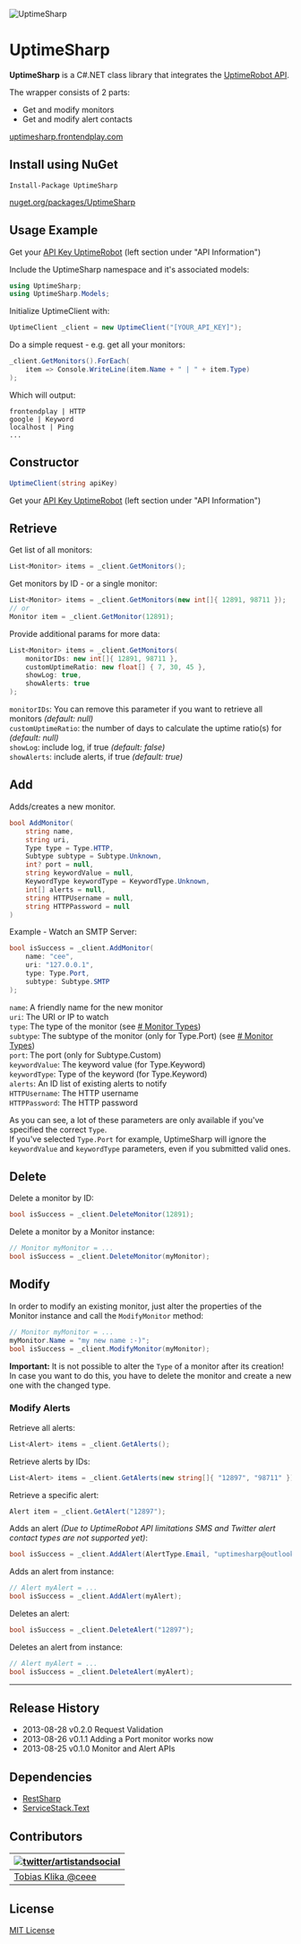 ![UptimeSharp](https://raw.github.com/ceee/UptimeSharp/master/UptimeSharp.Website/Assets/Images/github-header.png)

# UptimeSharp

**UptimeSharp** is a C#.NET class library that integrates the [UptimeRobot API](http://www.uptimerobot.com/api.asp).

The wrapper consists of 2 parts:

- Get and modify monitors
- Get and modify alert contacts

[uptimesharp.frontendplay.com](http://uptimesharp.frontendplay.com/)

## Install using NuGet

```
Install-Package UptimeSharp
```

[nuget.org/packages/UptimeSharp](https://www.nuget.org/packages/UptimeSharp/)

## Usage Example

Get your [API Key UptimeRobot](http://uptimerobot.com/mySettings.asp) (left section under "API Information")

Include the UptimeSharp namespace and it's associated models:

```csharp
using UptimeSharp;
using UptimeSharp.Models;
```

Initialize UptimeClient with:

```csharp
UptimeClient _client = new UptimeClient("[YOUR_API_KEY]");
```

Do a simple request - e.g. get all your monitors:

```csharp
_client.GetMonitors().ForEach(
	item => Console.WriteLine(item.Name + " | " + item.Type)
);
```

Which will output:

    frontendplay | HTTP
    google | Keyword
    localhost | Ping
	...


## Constructor

```csharp
UptimeClient(string apiKey)
```

Get your [API Key UptimeRobot](http://uptimerobot.com/mySettings.asp) (left section under "API Information")


## Retrieve

Get list of all monitors:

```csharp
List<Monitor> items = _client.GetMonitors();
```

Get monitors by ID - or a single monitor:

```csharp
List<Monitor> items = _client.GetMonitors(new int[]{ 12891, 98711 });
// or
Monitor item = _client.GetMonitor(12891);
```

Provide additional params for more data:

```csharp
List<Monitor> items = _client.GetMonitors(
	monitorIDs: new int[]{ 12891, 98711 },
	customUptimeRatio: new float[] { 7, 30, 45 },
	showLog: true,
	showAlerts: true
);
```

`monitorIDs`: You can remove this parameter if you want to retrieve all monitors _(default: null)_
<br>
`customUptimeRatio`: the number of days to calculate the uptime ratio(s) for _(default: null)_
<br>
`showLog`: include log, if true _(default: false)_
<br>
`showAlerts`: include alerts, if true _(default: true)_
<br>


## Add

Adds/creates a new monitor.

```csharp
bool AddMonitor(
	string name, 
	string uri, 
	Type type = Type.HTTP, 
	Subtype subtype = Subtype.Unknown,
    int? port = null, 
	string keywordValue = null, 
	KeywordType keywordType = KeywordType.Unknown,
    int[] alerts = null, 
	string HTTPUsername = null,
	string HTTPPassword = null
)
```

Example - Watch an SMTP Server:

```csharp
bool isSuccess = _client.AddMonitor(
	name: "cee",
	uri: "127.0.0.1",
	type: Type.Port,
	subtype: Subtype.SMTP
);
```

`name`: A friendly name for the new monitor
<br>
`uri`: The URI or IP to watch
<br>
`type`: The type of the monitor (see [# Monitor Types](#monitor-types))
<br>
`subtype`: The subtype of the monitor (only for Type.Port) (see [# Monitor Types](#monitor-types))
<br>
`port`: The port (only for Subtype.Custom)
<br>
`keywordValue`: The keyword value (for Type.Keyword)
<br>
`keywordType`: Type of the keyword (for Type.Keyword)
<br>
`alerts`: An ID list of existing alerts to notify
<br>
`HTTPUsername`: The HTTP username
<br>
`HTTPPassword`: The HTTP password

As you can see, a lot of these parameters are only available if you've specified the correct `Type`.
<br>
If you've selected `Type.Port` for example, UptimeSharp will ignore the `keywordValue` and `keywordType` parameters, even if you submitted valid ones.


## Delete

Delete a monitor by ID:

```csharp
bool isSuccess = _client.DeleteMonitor(12891);
```

Delete a monitor by a Monitor instance:

```csharp
// Monitor myMonitor = ...
bool isSuccess = _client.DeleteMonitor(myMonitor);
```


## Modify

In order to modify an existing monitor, just alter the properties of the Monitor instance and call the `ModifyMonitor` method:

```csharp
// Monitor myMonitor = ...
myMonitor.Name = "my new name :-)";
bool isSuccess = _client.ModifyMonitor(myMonitor);
```

**Important:** It is not possible to alter the `Type` of a monitor after its creation! In case you want to do this, you have to delete the monitor and create a new one with the changed type.

### Modify Alerts

Retrieve all alerts:

```csharp
List<Alert> items = _client.GetAlerts();
```

Retrieve alerts by IDs:

```csharp
List<Alert> items = _client.GetAlerts(new string[]{ "12897", "98711" });
```

Retrieve a specific alert:

```csharp
Alert item = _client.GetAlert("12897");
```

Adds an alert _(Due to UptimeRobot API limitations SMS and Twitter alert contact types are not supported yet)_:

```csharp
bool isSuccess = _client.AddAlert(AlertType.Email, "uptimesharp@outlook.com");
```

Adds an alert from instance:

```csharp
// Alert myAlert = ...
bool isSuccess = _client.AddAlert(myAlert);
```

Deletes an alert:

```csharp
bool isSuccess = _client.DeleteAlert("12897");
```

Deletes an alert from instance:

```csharp
// Alert myAlert = ...
bool isSuccess = _client.DeleteAlert(myAlert);
```

---

## Release History

- 2013-08-28 v0.2.0 Request Validation
- 2013-08-26 v0.1.1 Adding a Port monitor works now
- 2013-08-25 v0.1.0 Monitor and Alert APIs

## Dependencies

- [RestSharp](http://restsharp.org/)
- [ServiceStack.Text](https://github.com/ServiceStack/ServiceStack.Text)

## Contributors
| [![twitter/artistandsocial](http://gravatar.com/avatar/9c61b1f4307425f12f05d3adb930ba66?s=70)](http://twitter.com/artistandsocial "Follow @artistandsocial on Twitter") |
|---|
| [Tobias Klika @ceee](https://github.com/ceee) |

## License

[MIT License](https://github.com/ceee/UptimeSharp/blob/master/LICENSE-MIT)
